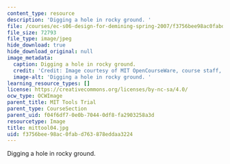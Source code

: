 ```yaml
---
content_type: resource
description: 'Digging a hole in rocky ground. '
file: /courses/ec-s06-design-for-demining-spring-2007/f3756bee98ac0fabd763878eddaa3224_mittool04.jpg
file_size: 72793
file_type: image/jpeg
hide_download: true
hide_download_original: null
image_metadata:
  caption: Digging a hole in rocky ground.
  credit: 'Credit: Image courtesy of MIT OpenCourseWare, course staff, and students.'
  image-alt: 'Digging a hole in rocky ground. '
learning_resource_types: []
license: https://creativecommons.org/licenses/by-nc-sa/4.0/
ocw_type: OCWImage
parent_title: MIT Tools Trial
parent_type: CourseSection
parent_uid: f04f6df7-0e0b-7044-0df8-fa2903258a3d
resourcetype: Image
title: mittool04.jpg
uid: f3756bee-98ac-0fab-d763-878eddaa3224
---
```

Digging a hole in rocky ground. 